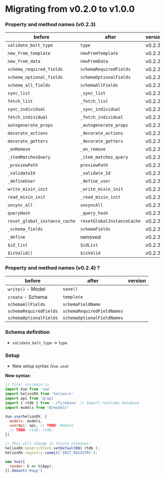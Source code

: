# Migrating from v0.2.0 to v1.0.0

### Property and method names (v0.2.3)

| before                    | after                     | version
|---------------------------|---------------------------|----------
| `validate_bolt_type`      | `type`                    | v0.2.3
| `new_from_template`       | `newFromTemplate`         | v0.2.3
| `new_from_data`           | `newFromData`             | v0.2.3
| `schema_required_fields`  | `schemaRequiredFields`    | v0.2.3
| `schema_optional_fields`  | `schemaOptionalFields`    | v0.2.3
| `schema_all_fields`       | `schemaAllFields`         | v0.2.3
| `sync_list`               | `_sync_list`              | v0.2.3
| `fetch_list`              | `_fetch_list`             | v0.2.3
| `sync_individual`         | `_sync_individual`        | v0.2.3
| `fetch_individual`        | `_fetch_individual`       | v0.2.3
| `autogenerate_props`      | `_autogenerate_props`     | v0.2.3
| `decorate_actions`        | `_decorate_actions`       | v0.2.3
| `decorate_getters`        | `_decorate_getters`       | v0.2.3
| `_onRemove`               | `_on_remove`              | v0.2.3
| `_itemMatchesQuery`       | `_item_matches_query`     | v0.2.3
| `_previewPath`            | `previewPath`             | v0.2.3
| `_validateId`             | `_validate_Id`            | v0.2.3
| `_defineUser`             | `_define_user`            | v0.2.3
| `write_mixin_init`        | `_write_mixin_init`       | v0.2.3
| `read_mixin_init`         | `_read_mixin_init`        | v0.2.3
| `unsync_all`              | `unsyncAll`               | v0.2.3
| `queryHash`               | `_query_hash`             | v0.2.3
| `reset_global_instance_cache`|`resetGlobalInstanceCache`| v0.2.3
| `_schema_fields`          | `schemaFields`            | v0.2.3
| `_define`                 | removed                   | v0.2.3
| `$id_list`                | `$idList`                 | v0.2.3
| `$isValid()`              | `$isValid`                | v0.2.3

### Property and method names (v0.2.4) ?

| before                    | after                     | version
|---------------------------|---------------------------|----------
| `write()` - Model         | `save()`                  |
| `create` - Schema         | `template`                |
| `schemaAllFields`         | `schemaFieldName`         |
| `schemaRequiredFields`    | `schemaRequiredFieldNames`|
| `schemaOptionalFields`    | `schemaOptionalFieldNames`|



### Schema definition

- `validate_bolt_type` -> `type`

### Setup

- New setup syntax (`Vue.use`)

**New syntax**:

```js
// file: src/main.js
import Vue from 'vue'
import heliosRX from 'heliosrx'
import api from '@/api'
import { rtdb } from './firebase' // Import realtime database
import models from "@/models"

Vue.use(heliosRX, {
  models: models,
  userApi: api, // TODO: Remove
  // TODO: rtdb: rtdb,
})

// This will change in future releases:
heliosRX.GenericStore.setDefaultDB( rtdb );
heliosRX.registry.commit('INIT_REGISTRY');

new Vue({
  render: h => h(App),
}).$mount('#app')
```
